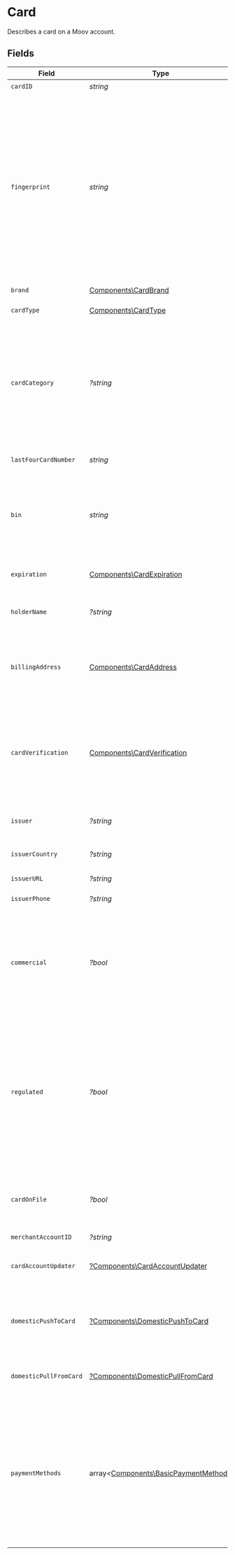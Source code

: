 # Card

Describes a card on a Moov account.


## Fields

| Field                                                                                                                                                                                                                                                                    | Type                                                                                                                                                                                                                                                                     | Required                                                                                                                                                                                                                                                                 | Description                                                                                                                                                                                                                                                              | Example                                                                                                                                                                                                                                                                  |
| ------------------------------------------------------------------------------------------------------------------------------------------------------------------------------------------------------------------------------------------------------------------------ | ------------------------------------------------------------------------------------------------------------------------------------------------------------------------------------------------------------------------------------------------------------------------ | ------------------------------------------------------------------------------------------------------------------------------------------------------------------------------------------------------------------------------------------------------------------------ | ------------------------------------------------------------------------------------------------------------------------------------------------------------------------------------------------------------------------------------------------------------------------ | ------------------------------------------------------------------------------------------------------------------------------------------------------------------------------------------------------------------------------------------------------------------------ |
| `cardID`                                                                                                                                                                                                                                                                 | *string*                                                                                                                                                                                                                                                                 | :heavy_check_mark:                                                                                                                                                                                                                                                       | ID of the card.                                                                                                                                                                                                                                                          | 01234567-89ab-cdef-0123-456789abcdef                                                                                                                                                                                                                                     |
| `fingerprint`                                                                                                                                                                                                                                                            | *string*                                                                                                                                                                                                                                                                 | :heavy_check_mark:                                                                                                                                                                                                                                                       | Uniquely identifies a linked payment card or token.<br/>For Apple Pay, the fingerprint is based on the tokenized card number and may vary based on the user's device.<br/>This field can be used to identify specific payment methods across multiple accounts on your platform. | 9948962d92a1ce40c9f918cd9ece3a22bde62fb325a2f1fe2e833969de672ba3                                                                                                                                                                                                         |
| `brand`                                                                                                                                                                                                                                                                  | [Components\CardBrand](../../Models/Components/CardBrand.md)                                                                                                                                                                                                             | :heavy_check_mark:                                                                                                                                                                                                                                                       | The card brand.                                                                                                                                                                                                                                                          | Visa                                                                                                                                                                                                                                                                     |
| `cardType`                                                                                                                                                                                                                                                               | [Components\CardType](../../Models/Components/CardType.md)                                                                                                                                                                                                               | :heavy_check_mark:                                                                                                                                                                                                                                                       | The type of the card.                                                                                                                                                                                                                                                    | credit                                                                                                                                                                                                                                                                   |
| `cardCategory`                                                                                                                                                                                                                                                           | *?string*                                                                                                                                                                                                                                                                | :heavy_minus_sign:                                                                                                                                                                                                                                                       | The category or level of the card defined by the issuer.<br/>Examples include, but not limited to, "REWARDS", "TRADITIONAL REWARDS", "CLASSIC", and "CORPORATE PURCHASING".                                                                                              |                                                                                                                                                                                                                                                                          |
| `lastFourCardNumber`                                                                                                                                                                                                                                                     | *string*                                                                                                                                                                                                                                                                 | :heavy_check_mark:                                                                                                                                                                                                                                                       | Last four digits of the card number                                                                                                                                                                                                                                      |                                                                                                                                                                                                                                                                          |
| `bin`                                                                                                                                                                                                                                                                    | *string*                                                                                                                                                                                                                                                                 | :heavy_check_mark:                                                                                                                                                                                                                                                       | The first six to eight digits of the card number, which identifies the financial institution that issued the card.                                                                                                                                                       |                                                                                                                                                                                                                                                                          |
| `expiration`                                                                                                                                                                                                                                                             | [Components\CardExpiration](../../Models/Components/CardExpiration.md)                                                                                                                                                                                                   | :heavy_check_mark:                                                                                                                                                                                                                                                       | The expiration date of the card or token.                                                                                                                                                                                                                                | {<br/>"month": "01",<br/>"year": "21"<br/>}                                                                                                                                                                                                                              |
| `holderName`                                                                                                                                                                                                                                                             | *?string*                                                                                                                                                                                                                                                                | :heavy_minus_sign:                                                                                                                                                                                                                                                       | The name of the cardholder as it appears on the card.                                                                                                                                                                                                                    |                                                                                                                                                                                                                                                                          |
| `billingAddress`                                                                                                                                                                                                                                                         | [Components\CardAddress](../../Models/Components/CardAddress.md)                                                                                                                                                                                                         | :heavy_check_mark:                                                                                                                                                                                                                                                       | N/A                                                                                                                                                                                                                                                                      | {<br/>"addressLine1": "123 Main Street",<br/>"addressLine2": "Apt 302",<br/>"city": "Boulder",<br/>"stateOrProvince": "CO",<br/>"postalCode": "80301",<br/>"country": "US"<br/>}                                                                                         |
| `cardVerification`                                                                                                                                                                                                                                                       | [Components\CardVerification](../../Models/Components/CardVerification.md)                                                                                                                                                                                               | :heavy_check_mark:                                                                                                                                                                                                                                                       | The results of submitting cardholder data to a card network for verification.                                                                                                                                                                                            | {<br/>"cvv": "match",<br/>"addressLine1": "match",<br/>"postalCode": "match",<br/>"accountName": {<br/>"firstName": "match",<br/>"lastName": "match",<br/>"middleName": "match",<br/>"fullName": "match"<br/>}<br/>}                                                     |
| `issuer`                                                                                                                                                                                                                                                                 | *?string*                                                                                                                                                                                                                                                                | :heavy_minus_sign:                                                                                                                                                                                                                                                       | Financial institution that issued the card.                                                                                                                                                                                                                              |                                                                                                                                                                                                                                                                          |
| `issuerCountry`                                                                                                                                                                                                                                                          | *?string*                                                                                                                                                                                                                                                                | :heavy_minus_sign:                                                                                                                                                                                                                                                       | Country where the card was issued.                                                                                                                                                                                                                                       |                                                                                                                                                                                                                                                                          |
| `issuerURL`                                                                                                                                                                                                                                                              | *?string*                                                                                                                                                                                                                                                                | :heavy_minus_sign:                                                                                                                                                                                                                                                       | URL of the issuer.                                                                                                                                                                                                                                                       |                                                                                                                                                                                                                                                                          |
| `issuerPhone`                                                                                                                                                                                                                                                            | *?string*                                                                                                                                                                                                                                                                | :heavy_minus_sign:                                                                                                                                                                                                                                                       | Phone number of the issuer.                                                                                                                                                                                                                                              |                                                                                                                                                                                                                                                                          |
| `commercial`                                                                                                                                                                                                                                                             | *?bool*                                                                                                                                                                                                                                                                  | :heavy_minus_sign:                                                                                                                                                                                                                                                       | If true, the card is for commercial use, or associated with a business.<br/>If false, the card is associated with a general consumer.                                                                                                                                    |                                                                                                                                                                                                                                                                          |
| `regulated`                                                                                                                                                                                                                                                              | *?bool*                                                                                                                                                                                                                                                                  | :heavy_minus_sign:                                                                                                                                                                                                                                                       | If true, the card issuing bank is regulated, and the scheme fees for debit transactions will be limited based on the Durbin Amendment.<br/>If false, the card issuing bank is not regulated, and the scheme fees will not be limited.                                    |                                                                                                                                                                                                                                                                          |
| `cardOnFile`                                                                                                                                                                                                                                                             | *?bool*                                                                                                                                                                                                                                                                  | :heavy_minus_sign:                                                                                                                                                                                                                                                       | Indicates cardholder has authorized card to be stored for future payments.                                                                                                                                                                                               |                                                                                                                                                                                                                                                                          |
| `merchantAccountID`                                                                                                                                                                                                                                                      | *?string*                                                                                                                                                                                                                                                                | :heavy_minus_sign:                                                                                                                                                                                                                                                       | N/A                                                                                                                                                                                                                                                                      |                                                                                                                                                                                                                                                                          |
| `cardAccountUpdater`                                                                                                                                                                                                                                                     | [?Components\CardAccountUpdater](../../Models/Components/CardAccountUpdater.md)                                                                                                                                                                                          | :heavy_minus_sign:                                                                                                                                                                                                                                                       | The results of the most recent card update request.                                                                                                                                                                                                                      | {<br/>"updatedOn": "2024-05-06T12:20:38.184Z",<br/>"updateType": "number-update"<br/>}                                                                                                                                                                                   |
| `domesticPushToCard`                                                                                                                                                                                                                                                     | [?Components\DomesticPushToCard](../../Models/Components/DomesticPushToCard.md)                                                                                                                                                                                          | :heavy_minus_sign:                                                                                                                                                                                                                                                       | Indicates which level of domestic push-to-card transfer is supported by the card, if any.                                                                                                                                                                                | standard                                                                                                                                                                                                                                                                 |
| `domesticPullFromCard`                                                                                                                                                                                                                                                   | [?Components\DomesticPullFromCard](../../Models/Components/DomesticPullFromCard.md)                                                                                                                                                                                      | :heavy_minus_sign:                                                                                                                                                                                                                                                       | Indicates if the card supports domestic pull-from-card transfer.                                                                                                                                                                                                         | supported                                                                                                                                                                                                                                                                |
| `paymentMethods`                                                                                                                                                                                                                                                         | array<[Components\BasicPaymentMethod](../../Models/Components/BasicPaymentMethod.md)>                                                                                                                                                                                    | :heavy_minus_sign:                                                                                                                                                                                                                                                       |   Includes any payment methods created as a result of linking a card with the `x-wait-for` header set to `payment-method`.<br/><br/>  Only returned by the link card endpoint; not included when getting or listing cards.                                               |                                                                                                                                                                                                                                                                          |
